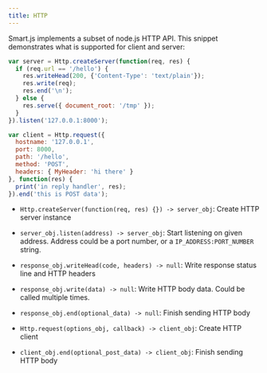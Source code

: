 ```yaml
---
title: HTTP
---
```


Smart.js implements a subset of node.js HTTP API. This snippet demonstrates
what is supported for client and server:

```javascript
var server = Http.createServer(function(req, res) {
  if (req.url == '/hello') {
    res.writeHead(200, {'Content-Type': 'text/plain'});
    res.write(req);
    res.end('\n');
  } else {
    res.serve({ document_root: '/tmp' });
  }
}).listen('127.0.0.1:8000');

var client = Http.request({
  hostname: '127.0.0.1',
  port: 8000,
  path: '/hello',
  method: 'POST',
  headers: { MyHeader: 'hi there' }
}, function(res) {
  print('in reply handler', res);
}).end('this is POST data');
```


- `Http.createServer(function(req, res) {}) -> server_obj`: Create HTTP server
  instance
- `server_obj.listen(address) -> server_obj`: Start listening on given address.
  Address could be a port number, or a `IP_ADDRESS:PORT_NUMBER` string.
- `response_obj.writeHead(code, headers) -> null`: Write response status line
  and HTTP headers
- `response_obj.write(data) -> null`: Write HTTP body data. Could be called
  multiple times.
- `response_obj.end(optional_data) -> null`: Finish sending HTTP body


- `Http.request(options_obj, callback) -> client_obj`: Create HTTP client
- `client_obj.end(optional_post_data) -> client_obj`: Finish sending HTTP body

